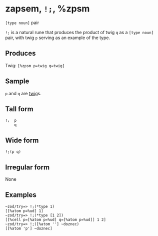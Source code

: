 zapsem, `!;`, %zpsm
============================

`[type noun]` pair

`!;` is a natural rune that produces the product of twig `q` as a
`[type noun]` pair, with twig `p` serving as an example of the type.

Produces
--------

Twig: `[%zpsm p=twig q=twig]`

Sample
------

`p` and `q` are [twig]()s.

Tall form
---------

    !;  p
        q

Wide form
---------

    !;(p q)

Irregular form
--------------

None

Examples
--------

    ~zod/try=> !;(*type 1)
    [[%atom p=%ud] 1]
    ~zod/try=> !;(*type [1 2])
    [[%cell p=[%atom p=%ud] q=[%atom p=%ud]] 1 2]
    ~zod/try=> !;([%atom ''] ~doznec)
    [[%atom 'p'] ~doznec]
